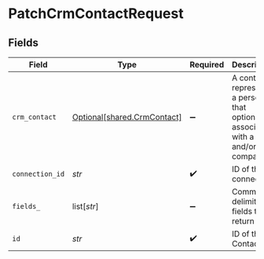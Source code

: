 # PatchCrmContactRequest


## Fields

| Field                                                                                    | Type                                                                                     | Required                                                                                 | Description                                                                              |
| ---------------------------------------------------------------------------------------- | ---------------------------------------------------------------------------------------- | ---------------------------------------------------------------------------------------- | ---------------------------------------------------------------------------------------- |
| `crm_contact`                                                                            | [Optional[shared.CrmContact]](../../models/shared/crmcontact.md)                         | :heavy_minus_sign:                                                                       | A contact represents a person that optionally is associated with a deal and/or a company |
| `connection_id`                                                                          | *str*                                                                                    | :heavy_check_mark:                                                                       | ID of the connection                                                                     |
| `fields_`                                                                                | list[*str*]                                                                              | :heavy_minus_sign:                                                                       | Comma-delimited fields to return                                                         |
| `id`                                                                                     | *str*                                                                                    | :heavy_check_mark:                                                                       | ID of the Contact                                                                        |